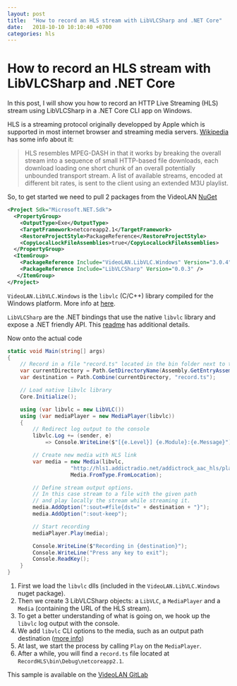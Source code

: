 ```yaml
---
layout: post
title:  "How to record an HLS stream with LibVLCSharp and .NET Core"
date:   2018-10-10 10:10:40 +0700
categories: hls
---
```

# How to record an HLS stream with LibVLCSharp and .NET Core

In this post, I will show you how to record an HTTP Live Streaming (HLS) stream using LibVLCSharp in a .NET Core CLI app on Windows.

HLS is a streaming protocol originally developped by Apple which is supported in most internet browser and streaming media servers. [Wikipedia](https://en.wikipedia.org/wiki/HTTP_Live_Streaming) has some info about it:

> HLS resembles MPEG-DASH in that it works by breaking the overall stream into a sequence of small HTTP-based file downloads, each download loading one short chunk of an overall potentially unbounded transport stream. A list of available streams, encoded at different bit rates, is sent to the client using an extended M3U playlist.

So, to get started we need to pull 2 packages from the VideoLAN [NuGet](https://www.nuget.org/profiles/videolan)

~~~~xml
<Project Sdk="Microsoft.NET.Sdk">  
  <PropertyGroup>
    <OutputType>Exe</OutputType>
    <TargetFramework>netcoreapp2.1</TargetFramework>
    <RestoreProjectStyle>PackageReference</RestoreProjectStyle>
    <CopyLocalLockFileAssemblies>true</CopyLocalLockFileAssemblies>
  </PropertyGroup>  
  <ItemGroup>
    <PackageReference Include="VideoLAN.LibVLC.Windows" Version="3.0.4" />
    <PackageReference Include="LibVLCSharp" Version="0.0.3" />
   </ItemGroup>
</Project>
~~~~

`VideoLAN.LibVLC.Windows` is the `libvlc` (C/C++) library compiled for the Windows platform. More info at [here](https://github.com/mfkl/libvlc-nuget).

`LibVLCSharp` are the .NET bindings that use the native `libvlc` library and expose a .NET friendly API. This [readme](https://github.com/videolan/libvlcsharp) has additional details.

Now onto the actual code

~~~csharp
static void Main(string[] args)
{
    // Record in a file "record.ts" located in the bin folder next to the app
    var currentDirectory = Path.GetDirectoryName(Assembly.GetEntryAssembly().Location);
    var destination = Path.Combine(currentDirectory, "record.ts");

    // Load native libvlc library
    Core.Initialize();

    using (var libvlc = new LibVLC())
    using (var mediaPlayer = new MediaPlayer(libvlc))
    {
        // Redirect log output to the console
        libvlc.Log += (sender, e) 
            => Console.WriteLine($"[{e.Level}] {e.Module}:{e.Message}");

        // Create new media with HLS link
        var media = new Media(libvlc, 
                    "http://hls1.addictradio.net/addictrock_aac_hls/playlist.m3u8", 
                    Media.FromType.FromLocation);

        // Define stream output options. 
        // In this case stream to a file with the given path
        // and play locally the stream while streaming it.
        media.AddOption(":sout=#file{dst=" + destination + "}");
        media.AddOption(":sout-keep");

        // Start recording
        mediaPlayer.Play(media);

        Console.WriteLine($"Recording in {destination}");
        Console.WriteLine("Press any key to exit");
        Console.ReadKey();
    }
}
~~~~

1. First we load the `libvlc` dlls (included in the `VideoLAN.LibVLC.Windows` nuget package).
2. Then we create 3 LibVLCSharp objects: a `LibVLC`, a `MediaPlayer` and a `Media` (containing the URL of the HLS stream).
3. To get a better understanding of what is going on, we hook up the `libvlc` log output with the console.
4. We add `libvlc` CLI options to the media, such as an output path destination ([more info](https://wiki.videolan.org/VLC_command-line_help/))
5. At last, we start the process by calling `Play` on the `MediaPlayer`. 
6. After a while, you will find a `record.ts` file located at `RecordHLS\bin\Debug\netcoreapp2.1`.

This sample is available on the [VideoLAN GitLab](https://code.videolan.org/mfkl/libvlcsharp-samples/tree/master/RecordHLS)